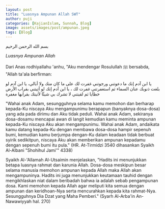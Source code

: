 ```yaml
---
layout: post
title: "Luasnya Ampunan Allah SWT"
author: puji
categories: [KajianIslam, Sunnah, Blog]
image: assets/images/post/ampunan.jpeg
tags: [Blog]
---
```

بسم الله الرحمن الرحيم  

*Luasnya Ampunan Allah*

Dari Anas rodhiyallahu 'anhu, "Aku mendengar Rosulullah ﷺ bersabda, "Allah ta'ala berfirman:

يا ابن آدم إنك ما دعوتني ورجوتني غفرت لك على ما كان منك ولا أبالي، يا ابن آدم لو بلغت ذنوبك عنان السماء ثم استغفرتني غفرت لك ، يا ابن آدم إنك لو أتيتني بقراب الأرض خطايا ثم لقيتني لا تشرك بي شيئًا لأتيتك بقرابها مغفرة

"Wahai anak Adam, sesungguhnya selama kamu memohon dan berharap kepada-Ku niscaya Aku mengampunimu berapapun (banyaknya dosa-dosa) yang ada pada dirimu dan Aku tidak peduli. Wahai anak Adam, sekiranya dosa-dosamu mencapai awan di langit kemudian kamu meminta ampunan kepada-Ku niscaya Aku akan mengampunimu. Wahai anak Adam, andaikata kamu datang kepada-Ku dengan membawa dosa-dosa hampir sepenuh bumi, kemudian kamu berjumpa dengan-Ku dalam keadaan tidak berbuat syirik sedikitpun, niscaya Aku akan memberikan ampunan kepadamu dengan sepenuh bumi itu pula." (HR. At-Tirmidzi 3540 dihasankan Syaikh Al-Albani "Shohihul Jami'" 4338)

Syaikh Al-'Allamah Al-Utsaimin menjelaskan, "Hadits ini menunjukkan betapa luasnya rahmat dan karunia Allah. Dosa-dosa meskipun besar selama manusia memohon ampunan kepada Allah maka Allah akan mengampuninya. Hadits ini juga menunjukkan keutamaan tauhid dengan mengikhlaskan niat dalam beribadah bahwa ia adalah sebab pengampunan dosa. Kami memohon kepada Allah agar meliputi kita semua dengan ampunan dan keridhoan-Nya serta mencurahkan kepada kita rahmat-Nya. Sesungguhnya Dia Dzat yang Maha Pemberi." (Syarh Al-Arba'in An-Nawawiyyah hal. 270)

